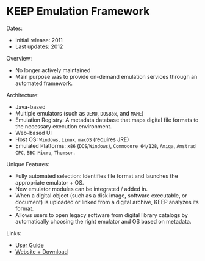 # KEEP Emulation Framework

Dates: 
- Initial release: 2011
- Last updates: 2012

Overview: 
- No longer actively maintained​
- Main purpose was to provide on-demand emulation services through an automated framework.


Architecture: 
- Java-based​
- Multiple emulators (such as `QEMU`, `DOSBox`, and `MAME`)​
- Emulation Registry: A metadata database that maps digital file formats to the necessary execution environment.​
- Web-based UI​
- Host OS: `Windows`, `Linux`, `macOS` (requires JRE)​
- Emulated Platforms: `x86` (`DOS`/`Windows`), `Commodore 64/128`, `Amiga`, `Amstrad CPC`, `BBC Micro`, `Thomson`.


Unique Features: 
- Fully automated selection: Identifies file format and launches the appropriate emulator + OS.​
- New emulator modules can be integrated / added in. ​
- When a digital object (such as a disk image, software executable, or document) is uploaded or linked from a digital archive, KEEP analyzes its format.​
- Allows users to open legacy software from digital library catalogs by automatically choosing the right emulator and OS based on metadata.


Links: 
- [User Guide](https://emuframework.sourceforge.net/docs/System-User-Guide_2.0.pdf​)
- [Website + Download](https://emuframework.sourceforge.net/users.html#:~:text=from%20small%20departmental%20servers%20to,vast%20silos)
